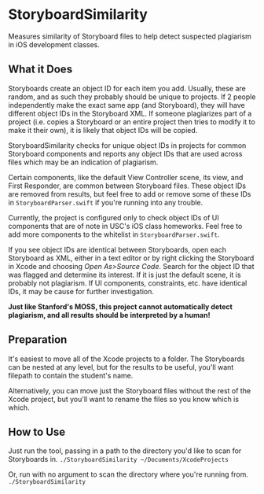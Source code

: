 # StoryboardSimilarity
Measures similarity of Storyboard files to help detect suspected plagiarism in iOS development classes.

## What it Does
Storyboards create an object ID for each item you add. Usually, these are random, and as such they probably
should be unique to projects. If 2 people independently make the exact same app (and Storyboard), they will
have different object IDs in the Storyboard XML. If someone plagiarizes part of a project (i.e. copies a
Storyboard or an entire project then tries to modify it to make it their own), it is likely that object IDs will be 
copied.

StoryboardSimilarity checks for unique object IDs in projects for common Storyboard components and reports
any object IDs that are used across files which may be an indication of plagiarism.

Certain components, like the default View Controller scene, its view, and First Responder, are common between
Storyboard files. These object IDs are removed from results, but feel free to add or remove some of these IDs in
`StoryboardParser.swift` if you're running into any trouble.

Currently, the project is configured only to check object IDs of UI components that are of note in USC's iOS
class homeworks. Feel free to add more components to the whitelist in `StoryboardParser.swift`.

If you see object IDs are identical between Storyboards, open each Storyboard as XML, either in a text editor
or by right clicking the Storyboard in Xcode and choosing *Open As>Source Code*. Search for the object ID 
that was flagged and determine its interest. If it is just the default scene, it is probably not plagiarism. If UI
components, constraints, etc. have identical IDs, it may be cause for further investigation.

**Just like Stanford's MOSS, this project cannot automatically detect plagiarism, and all results should be interpreted by a human!**

## Preparation
It's easiest to move all of the Xcode projects to a folder. The Storyboards can be nested at any level, but for the results to be useful, you'll want filepath to contain the student's name.

Alternatively, you can move just the Storyboard files without the rest of the Xcode project, but you'll want to
rename the files so you know which is which.

## How to Use
Just run the tool, passing in a path to the directory you'd like to scan for Storyboards in.
`./StoryboardSimilarity ~/Documents/XcodeProjects`

Or, run with no argument to scan the directory where you're running from.
`./StoryboardSimilarity`

